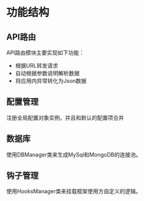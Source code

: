 # 功能结构

## API路由

API路由模块主要实现如下功能：

* 根据URL转发请求
* 自动根据参数说明解析数据
* 将应用内异常转化为Json数据

## 配置管理

注册全局配置对象实例，并且和默认的配置项合并

## 数据库

使用DBManager类来生成MySql和MongoDB的连接池。

## 钩子管理

使用HooksManager类来挂载框架使用方自定义的逻辑。